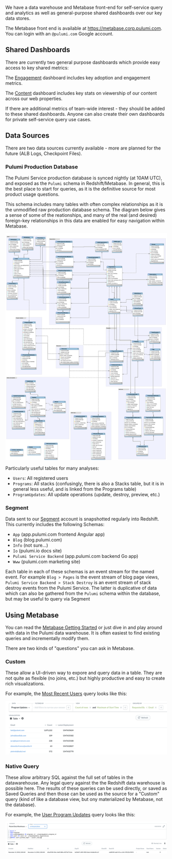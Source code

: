 We have a data warehouse and Metabase front-end for self-service query and analytics as well as general-purpose shared dashboards over our key data stores.

The Metabase front end is available at https://metabase.corp.pulumi.com.  You can login with an `@pulumi.com` Google account.

## Shared Dashboards

There are currently two general purpose dashboards which provide easy access to key shared metrics:

The [Engagement](https://metabase.corp.pulumi.com/dashboard/1) dashboard includes key adoption and engagement metrics.

The [Content](https://metabase.corp.pulumi.com/dashboard/2) dashboard includes key stats on viewership of our content across our web properties.

If there are additional metrics of team-wide interest - they should be added to these shared dashboards.  Anyone can also create their own dashboards for private self-service query use cases.

## Data Sources

There are two data sources currently available - more are planned for the future (ALB Logs, Checkpoint Files).

### Pulumi Production Database 

The Pulumi Service production database is synced nightly (at 10AM UTC), and exposed as the `Pulumi` schema in Redshift/Metabase.  In general, this is the best place to start for queries, as it is the definitive source for most product usage questions.

This schema includes many tables with often complex relationships as it is the unmodified raw production database schema.  The diagram below gives a sense of some of the reationships, and many of the real (and desired) foreign-key relationships in this data are enabled for easy navigation within Metabase.

![](images/pulumidb.svg)

Particularly useful tables for many analyses:
* `Users`: All registered users
* `Programs`: All stacks (confusingly, there is also a Stacks table, but it is in general less useful, and is linked from the Programs table)
* `ProgramUpdates`: All update operations (update, destroy, preview, etc.)

### Segment

Data sent to our [Segment](https://segment.com/) account is snapshotted regularly into Redshift.  This currently includes the following Schemas:
* `App` (app.pulumi.com frontend Angular app)
* `Blog` (blog.pulumi.com)
* `Info` (not sure...)
* `Io` (pulumi.io docs site)
* `Pulumi Service Backend` (app.pulumi.com backend Go app)
* `Www` (pulumi.com marketing site)

Each table in each of these schemas is an event stream for the named event.  For example `Blog > Pages` is the event stream of blog page views, `Pulumi Service Backend > Stack Destroy` is an event stream of stack destroy events from the Pulumi Service.  The latter is duplicative of data which can also be gathered from the `Pulumi` schema within the database, but may be useful to query via Segment 

## Using Metabase

You can read the [Metabase Getting Started](https://metabase.com/docs/latest/getting-started.html) or just dive in and play around with data in the Pulumi data warehouse.  It is often easiest to find existing queries and incrementally modify them.

There are two kinds of "questions" you can ask in Metabase.


### Custom

These allow a UI-driven way to expore and query data in a table.  They are not quite as flexible (no joins, etc.) but highly productive and easy to create rich visualizations.

For example, the [Most Recent Users](https://metabase.corp.pulumi.com/question/10) query looks like this:

![](./images/customquery.png)

### Native Query
These allow arbitrary SQL against the full set of tables in the datawarehouse.  Any legal query against the the Redshift data warehouse is possible here.  The results of these queries can be used directly, or saved as Saved Queries and then those can be used as the source for a "Custom" query (kind of like a database view, but ony materialized by Metabase, not the database).

For example, the [User Program Updates](https://metabase.corp.pulumi.com/question/12?user_id=erinhyperplane) query looks like this:

![](./images/nativequery.png)


